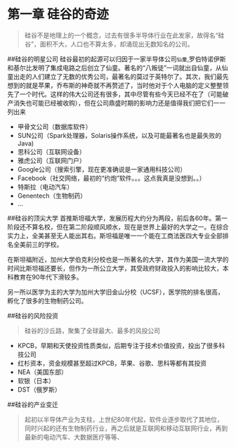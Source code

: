 # 第一章 硅谷的奇迹

>硅谷不是地理上的一个概念，过去有很多半导体行业在此发家，故得名“硅谷”，面积不大，人口也不算太多，却涌现出无数知名的公司。

##硅谷的明星公司
硅谷最初的起源可以归因于一家半导体公司`仙童`,罗伯特诺伊斯和基尔比发明了集成电路之后创立了仙童。著名的“八叛徒”一词就出自仙童，从仙童出走的人们建立了无数的优秀公司，最著名的莫过于英特尔了。其次，我们最先想到的就是苹果，乔布斯的神奇就不再赘述了，当时他对于个人电脑的定义整整领先了一个时代。这样的伟大公司还有很多，其中尽管有些今天已经不在了（可能破产消失也可能已经被收购），但在公司鼎盛时期的影响力还是值得我们把它们一一列出来
* 甲骨文公司（数据库软件）
* SUN公司（Spark处理器，Solaris操作系统，以及可能最著名也是最失败的Java)
* 思科公司（互联网设备）
* 雅虎公司（互联网门户）
* Google公司（搜索引擎，现在更准确说是一家通用科技公司）
* Facebook（社交网络，最初的“约炮”软件。。。这点我真是没想到。。）
* 特斯拉（电动汽车）
* Genentech（生物制药）
* ...

##硅谷的顶尖大学
首推斯坦福大学，发展历程大约分为两段，前后各60年。第一阶段还不算名校，但在第二阶段顺风顺水，现在是世界上最好的大学之一。在综合实力上，全美甚至无人能出其右。斯坦福是唯一一个能在工商法医四大专业全部排名全美前三的学校。

在斯坦福附近，加州大学伯克利分校也是一所著名的大学，其作为美国一流大学的时间比斯坦福还要长，但作为一所公立大学，其受政府财政投入的影响比较大，本科教育在90年代下滑较多。

另一所以医学为主的大学为加州大学旧金山分校（UCSF），医学院的排名很高，孵化了很多的生物制药公司。

##硅谷的风险投资
>硅谷的沙丘路，聚集了全球最大、最多的风投公司

* KPCB，早期和天使投资性质类似，后期专注于技术价值投资，投出了很多科技公司
* 红杉资本，资金规模甚至超过KPCB，苹果、谷歌、思科等都有其投资
* NEA（美国东部）
* 软银（日本）
* DST（俄罗斯）

##硅谷的产业变迁
>起初以半导体产业为支柱，上世纪80年代起，软件业逐步取代了其地位，同时兴起的还有生物制药行业，再之后就是互联网和移动互联网行业，再到最新的电动汽车、大数据医疗等等、

